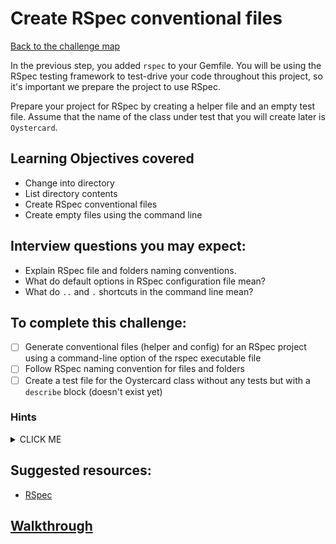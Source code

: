 # Create RSpec conventional files

[Back to the challenge map](README.md)

In the previous step, you added `rspec` to your Gemfile. You will be using the RSpec testing framework to test-drive your code throughout this project, so it's important we prepare the project to use RSpec.

Prepare your project for RSpec by creating a helper file and an empty test file. Assume that the name of the class under test that you will create later is `Oystercard`.

## Learning Objectives covered
- Change into directory
- List directory contents
- Create RSpec conventional files
- Create empty files using the command line

## Interview questions you may expect:
- Explain RSpec file and folders naming conventions.
- What do default options in RSpec configuration file mean?
- What do `..` and `.` shortcuts in the command line mean?

## To complete this challenge:
- [ ] Generate conventional files (helper and config) for an RSpec project using a command-line option of the rspec executable file
- [ ] Follow RSpec naming convention for files and folders
- [ ] Create a test file for the Oystercard class without any tests but with a `describe` block (doesn't exist yet)

### Hints
<details><summary>CLICK ME</summary>
  <ul>
    <li>Everything required in order to complete this challenge should be familiar to you from week one.  First generate the files required to run RSpec tests from your terminal, then set up an empty spec file, describing an Oystercard class.</li>
    <li>Check that everything is working by running 'rspec' from the command-line.  You should see a familiar error message.</li>
  </ul>
</details>

## Suggested resources:
- [RSpec](http://rspec.info/)

## [Walkthrough](walkthroughs/02_initialize_rspec.md)

